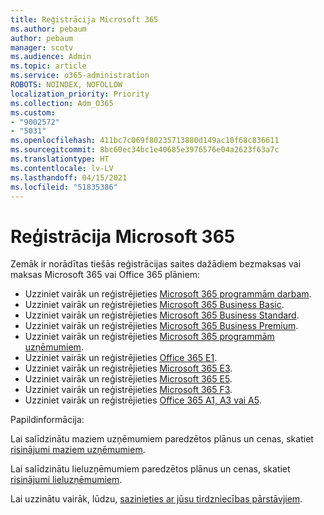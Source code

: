 ```yaml
---
title: Reģistrācija Microsoft 365
ms.author: pebaum
author: pebaum
manager: scotv
ms.audience: Admin
ms.topic: article
ms.service: o365-administration
ROBOTS: NOINDEX, NOFOLLOW
localization_priority: Priority
ms.collection: Adm_O365
ms.custom:
- "9002572"
- "5031"
ms.openlocfilehash: 411bc7c069f80235713880d149ac10f68c836611
ms.sourcegitcommit: 8bc60ec34bc1e40685e3976576e04a2623f63a7c
ms.translationtype: HT
ms.contentlocale: lv-LV
ms.lasthandoff: 04/15/2021
ms.locfileid: "51835386"
---
```

# <a name="sign-up-for-microsoft-365"></a>Reģistrācija Microsoft 365

Zemāk ir norādītas tiešās reģistrācijas saites dažādiem bezmaksas vai maksas Microsoft 365 vai Office 365 plāniem:

- Uzziniet vairāk un reģistrējieties [Microsoft 365 programmām darbam](https://products.office.com/business/office-365-business?activetab=pivot%3aoverviewtab).
- Uzziniet vairāk un reģistrējieties [Microsoft 365 Business Basic](https://products.office.com/business/office-365-business-essentials?activetab=pivot%3aoverviewtab).
- Uzziniet vairāk un reģistrējieties [Microsoft 365 Business Standard](https://products.office.com/business/office-365-business-premium?activetab=pivot%3aoverviewtab).
- Uzziniet vairāk un reģistrējieties [Microsoft 365 Business Premium](https://www.microsoft.com/microsoft-365/business/microsoft-365-business?activetab=pivot%3aoverviewtab).
- Uzziniet vairāk un reģistrējieties [Microsoft 365 programmām uzņēmumiem](https://products.office.com/business/office-365-proplus-product?activetab=pivot%3aoverviewtab).
- Uzziniet vairāk un reģistrējieties [Office 365 E1](https://www.microsoft.com/microsoft-365/business/office-365-enterprise-e1-business-software?activetab=pivot:overviewtab).
- Uzziniet vairāk un reģistrējieties [Microsoft 365 E3](https://www.microsoft.com/microsoft-365/enterprise-e3-business-software).
- Uzziniet vairāk un reģistrējieties [Microsoft 365 E5](https://www.microsoft.com/microsoft-365/enterprise-e5-business-software?activetab=pivot%3aoverviewtab).
- Uzziniet vairāk un reģistrējieties [Microsoft 365 F3](https://www.microsoft.com/microsoft-365/microsoft-365-enterprise-f3?activetab=pivot%3aoverviewtab).
- Uzziniet vairāk un reģistrējieties [Office 365 A1, A3 vai A5](https://www.microsoft.com/microsoft-365/academic/compare-office-365-education-plans?activetab=tab:primaryr1).

Papildinformācija:

Lai salīdzinātu maziem uzņēmumiem paredzētos plānus un cenas, skatiet [risinājumi maziem uzņēmumiem](https://products.office.com/business/small-business-solutions#office-ContentAreaHeadingTemplate-1cuvapm).

Lai salīdzinātu lieluzņēmumiem paredzētos plānus un cenas, skatiet [risinājumi lieluzņēmumiem](https://www.microsoft.com/microsoft-365/business/compare-more-office-365-for-business-plans).

Lai uzzinātu vairāk, lūdzu, [sazinieties ar jūsu tirdzniecības pārstāvjiem](https://go.microsoft.com/fwlink/?linkid=2127718).
